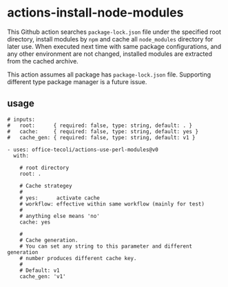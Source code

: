 # actions-install-node-modules

This Github action searches `package-lock.json` file under the
specified root directory, install modules by `npm` and cache all
`node_modules` directory for later use.  When executed next time with
same package configurations, and any other environment are not
changed, installed modules are extracted from the cached archive.

This action assumes all package has `package-lock.json` file.
Supporting different type package manager is a future issue.

## usage

```
# inputs:
#   root:      { required: false, type: string, default: . }
#   cache:     { required: false, type: string, default: yes }
#   cache_gen: { required: false, type: string, default: v1 }

- uses: office-tecoli/actions-use-perl-modules@v0
  with:

    # root directory
    root: .

    # Cache strategey
    #
    # yes:      activate cache
    # workflow: effective within same workflow (mainly for test)
    #
    # anything else means 'no'
    cache: yes

    #
    # Cache generation.
    # You can set any string to this parameter and different generation
    # number produces different cache key.
    #
    # Default: v1
    cache_gen: 'v1'

```
